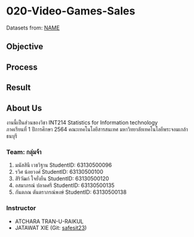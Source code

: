 # 020-Video-Games-Sales
Datasets from: [NAME](link)

## Objective

## Process

## Result

## About Us
งานนี้เป็นส่วนของวิชา INT214 Statistics for Information technology <br/> ภาคเรียนที่ 1 ปีการศึกษา 2564 คณะเทคโนโลยีสารสนเทศ มหาวิทยาลัยเทคโนโลยีพระจอมเกล้าธนบุรี
### Team: กลุ่มจ้า
1. มนัสสินี เวชวิฐาน     StudentID: 63130500096
2. รวิศ น้อยวงศ์     StudentID: 63130500100
3. สิริวัฒก์ ใจยั่งยืน     StudentID: 63130500120
4. อสมาภรณ์ ปลาดศรี     StudentID: 63130500135
5. กันตภณ ตันตราภรณ์พงษ์     StudentID: 63130500138

### Instructor
- ATCHARA TRAN-U-RAIKUL
- JATAWAT XIE (Git: [safesit23](https://github.com/safesit23))
